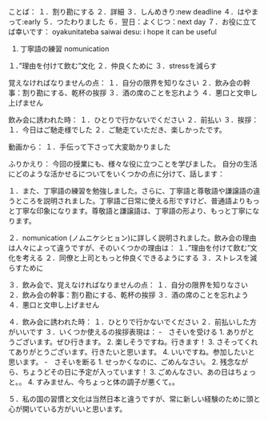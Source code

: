 ことば：
１．割り勘にする
２．詳細
３．しんめきり:new deadline
４．はやまって:early
５．つたわりました
６．翌日：よくじつ：next day
７．お役に立てば幸いです： oyakunitateba saiwai desu: i hope it can be useful

1. 丁寧語の練習
nomunication

１．”理由を付けて飲む”文化
２．仲良くために
３．stressを減らす

覚えなければなりませんの点：
１．自分の限界を知りなさい
２．飲み会の幹事：割り勘にする、乾杯の挨拶
３．酒の席のことを忘れよう
４．悪口と文申し上げません

飲み会に誘われた時：
１．ひとりで行かないでください
２．前払い
３．挨拶：
    １．今日はご馳走様でした
    ２．ご馳走ていただき、楽しかったです。


動画から：
１．手伝って下さって大変助かりました

ふりかえり：
今回の授業にも、様々な役に立つことを学びました。
自分の生活にどのような活かせるについてをいくつかの点に分けて、話します：

１．また、丁寧語の練習を勉強しました。さらに、丁寧語と尊敬語や謙譲語の違うところを説明されました。丁寧語ご日常に使える形ですけど、普通語よりもっと丁寧な印象になります。尊敬語と謙譲語は、丁寧語の形より、もっと丁寧になります。

２．nomunication (ノムニケシヒョン)に詳しく説明されました。飲み会の理由は人々によって違うですが、そのいくつかの理由は：
    １．”理由を付けて飲む”文化を考える
    ２．同僚と上司ともっと仲良くできるようにする
    ３．ストレスを減らすために

３．飲み会で、覚えなければなりませんの点：
    １．自分の限界を知りなさい
    ２．飲み会の幹事：割り勘にする、乾杯の挨拶
    ３．酒の席のことを忘れよう
    ４．悪口と文申し上げません

４．飲み会に誘われた時：
    １．ひとりで行かないでください
    ２．前払いした方がいいです
    ３．いくつか使えるの挨拶表現は：
        ‐　さそいを受ける
            1. ありがとうございます。ぜひ行きます。
            2. 楽しそうですね。行きます！
            3. さそってくれてありがとうございます。行きたいと思います。
            4. いいですね。参加したいと思います。
        ‐　さそいを断る
            1. せっかくなのに、ごめんなさい。
            2. 残念ながら、ちょうどその日に予定が入っています！
            3. ごめんなさい、あの日はちょっと。。
            4. すみません、今ちょっと体の調子が悪くて。。

５．私の国の習慣と文化は当然日本と違うですが、常に新しい経験のために頭と心が開いている方がいいと思います。
